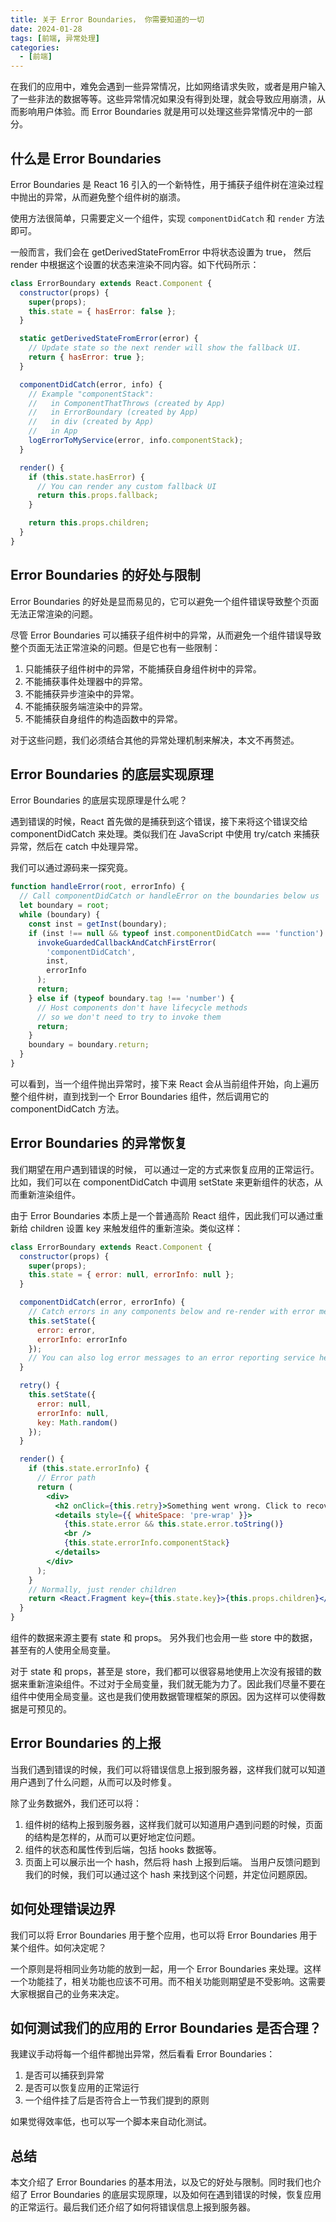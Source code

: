 ```yaml
---
title: 关于 Error Boundaries， 你需要知道的一切
date: 2024-01-28
tags: [前端, 异常处理]
categories:
  - [前端]
---
```


在我们的应用中，难免会遇到一些异常情况，比如网络请求失败，或者是用户输入了一些非法的数据等等。这些异常情况如果没有得到处理，就会导致应用崩溃，从而影响用户体验。而 Error Boundaries 就是用可以处理这些异常情况中的一部分。

<!-- more -->

## 什么是 Error Boundaries

Error Boundaries 是 React 16 引入的一个新特性，用于捕获子组件树在渲染过程中抛出的异常，从而避免整个组件树的崩溃。

使用方法很简单，只需要定义一个组件，实现 `componentDidCatch` 和 `render` 方法即可。

一般而言，我们会在 getDerivedStateFromError 中将状态设置为 true， 然后 render 中根据这个设置的状态来渲染不同内容。如下代码所示：

```jsx
class ErrorBoundary extends React.Component {
  constructor(props) {
    super(props);
    this.state = { hasError: false };
  }

  static getDerivedStateFromError(error) {
    // Update state so the next render will show the fallback UI.
    return { hasError: true };
  }

  componentDidCatch(error, info) {
    // Example "componentStack":
    //   in ComponentThatThrows (created by App)
    //   in ErrorBoundary (created by App)
    //   in div (created by App)
    //   in App
    logErrorToMyService(error, info.componentStack);
  }

  render() {
    if (this.state.hasError) {
      // You can render any custom fallback UI
      return this.props.fallback;
    }

    return this.props.children;
  }
}
```

## Error Boundaries 的好处与限制

Error Boundaries 的好处是显而易见的，它可以避免一个组件错误导致整个页面无法正常渲染的问题。

尽管 Error Boundaries 可以捕获子组件树中的异常，从而避免一个组件错误导致整个页面无法正常渲染的问题。但是它也有一些限制：

1. 只能捕获子组件树中的异常，不能捕获自身组件树中的异常。
2. 不能捕获事件处理器中的异常。
3. 不能捕获异步渲染中的异常。
4. 不能捕获服务端渲染中的异常。
5. 不能捕获自身组件的构造函数中的异常。

对于这些问题，我们必须结合其他的异常处理机制来解决，本文不再赘述。

## Error Boundaries 的底层实现原理

Error Boundaries 的底层实现原理是什么呢？

遇到错误的时候，React 首先做的是捕获到这个错误，接下来将这个错误交给 componentDidCatch 来处理。类似我们在 JavaScript 中使用 try/catch 来捕获异常，然后在 catch 中处理异常。

我们可以通过源码来一探究竟。

```jsx
function handleError(root, errorInfo) {
  // Call componentDidCatch or handleError on the boundaries below us
  let boundary = root;
  while (boundary) {
    const inst = getInst(boundary);
    if (inst !== null && typeof inst.componentDidCatch === 'function') {
      invokeGuardedCallbackAndCatchFirstError(
        'componentDidCatch',
        inst,
        errorInfo
      );
      return;
    } else if (typeof boundary.tag !== 'number') {
      // Host components don't have lifecycle methods
      // so we don't need to try to invoke them
      return;
    }
    boundary = boundary.return;
  }
}
```

可以看到，当一个组件抛出异常时，接下来 React 会从当前组件开始，向上遍历整个组件树，直到找到一个 Error Boundaries 组件，然后调用它的 componentDidCatch 方法。

## Error Boundaries 的异常恢复

我们期望在用户遇到错误的时候， 可以通过一定的方式来恢复应用的正常运行。比如，我们可以在 componentDidCatch 中调用 setState 来更新组件的状态，从而重新渲染组件。

由于 Error Boundaries 本质上是一个普通高阶 React 组件，因此我们可以通过重新给 children 设置 key 来触发组件的重新渲染。类似这样：

```jsx
class ErrorBoundary extends React.Component {
  constructor(props) {
    super(props);
    this.state = { error: null, errorInfo: null };
  }

  componentDidCatch(error, errorInfo) {
    // Catch errors in any components below and re-render with error message
    this.setState({
      error: error,
      errorInfo: errorInfo
    });
    // You can also log error messages to an error reporting service here
  }

  retry() {
    this.setState({
      error: null,
      errorInfo: null,
      key: Math.random()
    });
  }

  render() {
    if (this.state.errorInfo) {
      // Error path
      return (
        <div>
          <h2 onClick={this.retry}>Something went wrong. Click to recover</h2>
          <details style={{ whiteSpace: 'pre-wrap' }}>
            {this.state.error && this.state.error.toString()}
            <br />
            {this.state.errorInfo.componentStack}
          </details>
        </div>
      );
    }
    // Normally, just render children
    return <React.Fragment key={this.state.key}>{this.props.children}</React.Fragment>
  }
}
```

组件的数据来源主要有 state 和 props。 另外我们也会用一些 store 中的数据，甚至有的人使用全局变量。

对于 state 和 props，甚至是 store，我们都可以很容易地使用上次没有报错的数据来重新渲染组件。不过对于全局变量，我们就无能为力了。因此我们尽量不要在组件中使用全局变量。这也是我们使用数据管理框架的原因。因为这样可以使得数据是可预见的。

## Error Boundaries 的上报

当我们遇到错误的时候，我们可以将错误信息上报到服务器，这样我们就可以知道用户遇到了什么问题，从而可以及时修复。

除了业务数据外，我们还可以将：

1. 组件树的结构上报到服务器，这样我们就可以知道用户遇到问题的时候，页面的结构是怎样的，从而可以更好地定位问题。
2. 组件的状态和属性传到后端，包括 hooks 数据等。
3. 页面上可以展示出一个 hash，然后将 hash 上报到后端。 当用户反馈问题到我们的时候，我们可以通过这个 hash 来找到这个问题，并定位问题原因。

## 如何处理错误边界

我们可以将 Error Boundaries 用于整个应用，也可以将 Error Boundaries 用于某个组件。如何决定呢？

一个原则是将相同业务功能的放到一起，用一个 Error Boundaries 来处理。这样一个功能挂了，相关功能也应该不可用。而不相关功能则期望是不受影响。这需要大家根据自己的业务来决定。

## 如何测试我们的应用的 Error Boundaries 是否合理？

我建议手动将每一个组件都抛出异常，然后看看 Error Boundaries：

1. 是否可以捕获到异常
2. 是否可以恢复应用的正常运行
3. 一个组件挂了后是否符合上一节我们提到的原则

如果觉得效率低，也可以写一个脚本来自动化测试。

## 总结

本文介绍了 Error Boundaries 的基本用法，以及它的好处与限制。同时我们也介绍了 Error Boundaries 的底层实现原理，以及如何在遇到错误的时候，恢复应用的正常运行。最后我们还介绍了如何将错误信息上报到服务器。

